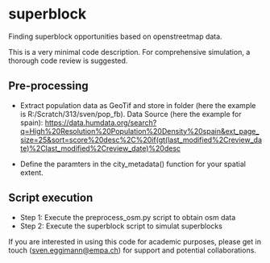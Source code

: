 # superblock
Finding superblock opportunities based on openstreetmap data.

This is a very minimal code description. For comprehensive simulation, a thorough code review is suggested.

Pre-processing
---------------
- Extract population data as GeoTif and store in folder (here the example is R:/Scratch/313/sven/pop_fb).
Data Source (here the example for spain):  https://data.humdata.org/search?q=High%20Resolution%20Population%20Density%20spain&ext_page_size=25&sort=score%20desc%2C%20if(gt(last_modified%2Creview_date)%2Clast_modified%2Creview_date)%20desc 

- Define the paramters in the city_metadata() function for your spatial extent.


Script execution
---------------
- Step 1: Execute the preprocess_osm.py script to obtain osm data
- Step 2: Execute the superblock script to simulat superblocks


If you are interested in using this code for academic purposes, please get in touch (sven.eggimann@empa.ch) for support and potential collaborations.
